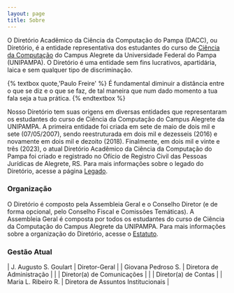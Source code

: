 ```yaml
---
layout: page
title: Sobre
---
```


O Diretório Acadêmico da Ciência da Computação do Pampa (DACC), ou Diretório, é a entidade representativa dos estudantes do curso de [Ciência da Computação](https://cursos.unipampa.edu.br/cursos/cienciadacomputacao/) do Campus Alegrete da Universidade Federal do Pampa (UNIPAMPA). O Diretório é uma entidade sem fins lucrativos, apartidária, laica e sem qualquer tipo de discriminação.

{% textbox quote,'Paulo Freire' %}
  É fundamental diminuir a distância entre o que se diz e o que se faz, de tal maneira que num dado momento a tua fala seja a tua prática.
{% endtextbox %}

Nosso Diretório tem suas origens em diversas entidades que representaram os estudantes do curso de Ciência da Computação do Campus Alegrete da UNIPAMPA. A primeira entidade foi criada em sete de maio de dois mil e sete (07/05/2007), sendo reestruturada em dois mil e dezesseis (2016) e novamente em dois mil e dezoito (2018). Finalmente, em dois mil e vinte e três (2023), o atual Diretório Acadêmico da Ciência da Computação do Pampa foi criado e registrado no Ofício de Registro Civil das Pessoas Jurídicas de Alegrete, RS. Para mais informações sobre o legado do Diretório, acesse a página [Legado](/legado).

### Organização

O Diretório é composto pela Assembleia Geral e o Conselho Diretor (e de forma opcional, pelo Conselho Fiscal e Comissões Temáticas). A Assembleia Geral é composta por todos os estudantes do curso de Ciência da Computação do Campus Alegrete da UNIPAMPA. Para mais informações sobre a organização do Diretório, acesse o [Estatuto](/docs/estatuto).

### Gestão Atual

| J. Augusto S. Goulart | Diretor-Geral |
| Giovana Pedroso S. | Diretora de Administração |
|  | Diretor(a) de Comunicações |
|  | Diretor(a) de Contas |
| Maria L. Ribeiro R. | Diretora de Assuntos Institucionais |
